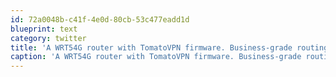 ```yaml
---
id: 72a0048b-c41f-4e0d-80cb-53c477eadd1d
blueprint: text
category: twitter
title: 'A WRT54G router with TomatoVPN firmware. Business-grade routing for $50 http://bit.ly/QmLxy'
caption: 'A WRT54G router with TomatoVPN firmware. Business-grade routing for $50 http://bit.ly/QmLxy'
---
```

